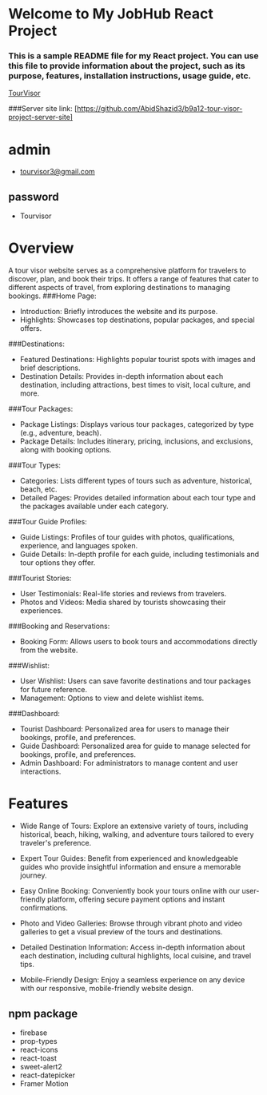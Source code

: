 # Welcome to My JobHub React Project

### This is a sample README file for my React project. You can use this file to provide information about the project, such as its purpose, features, installation instructions, usage guide, etc.

[TourVisor](https://tour-visor.web.app/)

###Server site link: [https://github.com/AbidShazid3/b9a12-tour-visor-project-server-site]

# admin
- tourvisor3@gmail.com
## password
- Tourvisor

# Overview
A tour visor website serves as a comprehensive platform for travelers to discover, plan, and book their trips. It offers a range of features that cater to different aspects of travel, from exploring destinations to managing bookings.
###Home Page:
- Introduction: Briefly introduces the website and its purpose.
- Highlights: Showcases top destinations, popular packages, and special offers.

###Destinations:
- Featured Destinations: Highlights popular tourist spots with images and brief descriptions.
- Destination Details: Provides in-depth information about each destination, including attractions, best times to visit, local culture, and more.

###Tour Packages:
- Package Listings: Displays various tour packages, categorized by type (e.g., adventure, beach).
- Package Details: Includes itinerary, pricing, inclusions, and exclusions, along with booking options.

###Tour Types:
- Categories: Lists different types of tours such as adventure, historical, beach, etc.
- Detailed Pages: Provides detailed information about each tour type and the packages available under each category.

###Tour Guide Profiles:
- Guide Listings: Profiles of tour guides with photos, qualifications, experience, and languages spoken.
- Guide Details: In-depth profile for each guide, including testimonials and tour options they offer.

###Tourist Stories:
- User Testimonials: Real-life stories and reviews from travelers.
- Photos and Videos: Media shared by tourists showcasing their experiences.

###Booking and Reservations:
- Booking Form: Allows users to book tours and accommodations directly from the website.

###Wishlist:

- User Wishlist: Users can save favorite destinations and tour packages for future reference.
- Management: Options to view and delete wishlist items.

###Dashboard:
- Tourist Dashboard: Personalized area for users to manage their bookings, profile, and preferences.
- Guide Dashboard: Personalized area for guide to manage selected for bookings, profile, and preferences.
- Admin Dashboard: For administrators to manage content and user interactions.


# Features

- Wide Range of Tours: Explore an extensive variety of tours, including historical, beach, hiking, walking, and adventure tours tailored to every traveler's preference.

- Expert Tour Guides: Benefit from experienced and knowledgeable guides who provide insightful information and ensure a memorable journey.

- Easy Online Booking: Conveniently book your tours online with our user-friendly platform, offering secure payment options and instant confirmations.

- Photo and Video Galleries: Browse through vibrant photo and video galleries to get a visual preview of the tours and destinations.

- Detailed Destination Information: Access in-depth information about each destination, including cultural highlights, local cuisine, and travel tips.

- Mobile-Friendly Design: Enjoy a seamless experience on any device with our responsive, mobile-friendly website design.

## npm package

- firebase
- prop-types
- react-icons
- react-toast
- sweet-alert2
- react-datepicker
- Framer Motion
